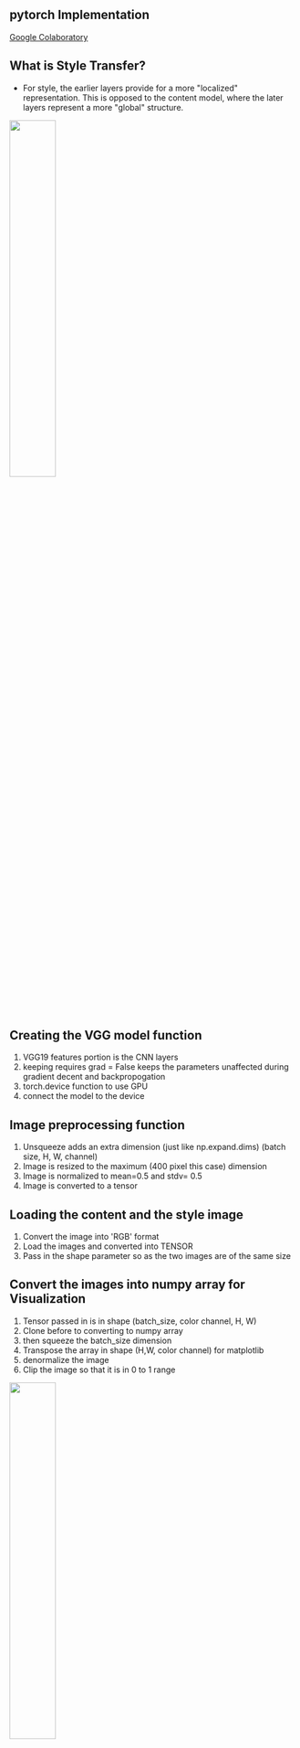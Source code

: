 ## pytorch Implementation

[Google Colaboratory](https://colab.research.google.com/drive/1FPcPOsv0Vp9g_l4MXj3sag8UfXacslhk?usp=sharing)

## What is Style Transfer?

- For  style, the earlier layers provide for a more "localized" representation. This is opposed to the content model, where the later layers represent a more "global" structure.

<img src="https://github.com/ankit-kothari/data_science_journey/blob/master/github_images/st1.jpeg" width="40%">

## Creating  the VGG model function

1. VGG19 features portion is the CNN layers
2. keeping requires grad = False keeps the parameters unaffected during gradient decent and backpropogation
3. torch.device function to use GPU
4. connect the model to the device

## Image preprocessing function

1. Unsqueeze adds an extra dimension (just like np.expand.dims) (batch size, H, W, channel)
2. Image is resized to the maximum (400 pixel this case) dimension
3. Image is normalized to mean=0.5 and stdv= 0.5
4. Image is converted to a tensor

## Loading the content and the style image

1. Convert the image into 'RGB' format
2. Load the images and converted into TENSOR
3. Pass in the shape parameter so as the two images are of the same size

## Convert the images into numpy array for Visualization

1. Tensor passed in is in shape (batch_size, color channel, H, W)
2. Clone before to converting to numpy array
3. then squeeze the batch_size dimension
4. Transpose the array in shape (H,W, color channel) for matplotlib
5. denormalize the image
6. Clip the image so that it is in 0 to 1 range

<img src="https://github.com/ankit-kothari/data_science_journey/blob/master/github_images/st1.jpeg" width="40%">

## Get Features for the intermediate layers for content and style layer outputs (Targets)

1. Initializing the layers that will be used for content and style output
2. Create a dictionary to store the output of the image at each layer
3. Create a feature dictionary for content image
4. Create a feature dictionary for style image

## Define function for Gram Matrix for  style loss

1. Create a gram matrix function
2. Loop in each output of the style features and create a gram matrix dictionary.

$$style loss = mean((gram_matrix(y) - grammatrix(t))**2)$$

Gram Matrix : 

- Input Shape: (H,W,C)
- It’s then converted into (H*W, C) named as X
- Multiply with its transpose.
- Resulting Shape: (C,C)
- This makes the network loses the spatial information and only keep the style features of the style image

X^TX/N

<img src="https://github.com/ankit-kothari/data_science_journey/blob/master/github_images/st2.jpeg" width="80%">


## Assigning weight to style and content layer loss

1. In style features earlier layers are more important than the later layers opposite of the content extraction
2. Ratio is set for each of the style layer outputs
3. also alpha/beta is the ratio of content_weight/style weigh can have a big affect on the final image transfer

## Initializing the Input Image (Inputs)

1. Initializing the Input Image
2. This can be random noise for an image but we will be taking the clone of the content image
3. Using the requires_grad_(True) parameter to optimize the input image wrt to style and content images.

## Declaring the *"Adam"* optimizer to the Input image.

1. show_every = 300, to show our style transfer progress at every 300 steps.
2. Initializing the optimizer to optimize the input image
3. Run the optimization for 300 steps to get decent results

## Optimization and loss calculation

1. Create a loop to optimize for "steps" count.
2. calculate the features using the input image and VGG model.
3. calculate the content loss using MSE.

    $$Content Loss =  mean((target - Input)**2)$$

    - Here the target is the predicted value from the content image with pre-trained weights and bias, (like the one image where to want to copy the content from eg image of a cricketer MS Dhoni here.)
    - Input is the randomly initialized image  (starting with randomly initialized value and trying to minimize the loss with respect to the content image (target) so that we capture/copy good features from the content image to the randomly initialized image.
4. calculate the style loss
    - Calculate the gram matrix for input image and the target image at each of the convolution (the one which is randomly initialized and the style image)
    - At each step calculate the difference between the two and MSE on top of it calling the style loss function and sum it up at the end of all conv blocks

    $$Style  Loss = mean((gram_matrix(y) - grammatrix(t))**2)$$

5. Calculate total loss and apply the weights 

$$totalloss = contentloss + styleloss *styleweight$$

6.  Update the gradients with respect to the input image

- These input image is optimized  to make it  similar to the content image at the chosen convolution (5th out of 16 here in this example, can be anything) and style is optimized from the style image using the loss optimization at each of the chosen convolution.

Here Loss is calculated after each convolution using the Style Loss function

The gradients are calculated, loss with respect to input image and not the parameters like (W and b in neural networks).

## Final Output

<img src="https://github.com/ankit-kothari/data_science_journey/blob/master/github_images/st_final.jpeg" width="40%">

